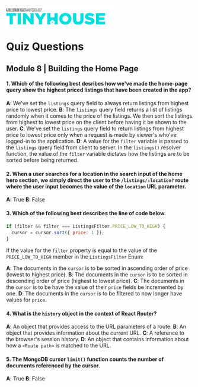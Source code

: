 <img src="../../../images/tinyhouse-logo.png" width="60%"/>

# Quiz Questions

## Module 8 | Building the Home Page

#### 1. Which of the following best desribes how we've made the home-page query show the highest priced listings that have been created in the app?

**A**: We've set the `listings` query field to always return listings from highest price to lowest price.
**B**: The `listings` query field returns a list of listings randomly when it comes to the price of the listings. We then sort the listings from highest to lowest price on the client before having it be shown to the user.
**C**: We've set the `listings` query field to return listings from highest price to lowest price only when a request is made by viewer's who've logged-in to the application.
**D**: A value for the `filter` variable is passed to the `listings` query field from client to server. In the `listings()` resolver function, the value of the `filter` variable dictates how the listings are to be sorted before being returned.

#### 2. When a user searches for a location in the search input of the home hero section, we simply direct the user to the `/listings/:location?` route where the user input becomes the value of the `location` URL parameter.

**A**: True
**B**: False

#### 3. Which of the following best describes the line of code below.

```js
if (filter && filter === ListingsFilter.PRICE_LOW_TO_HIGH) {
  cursor = cursor.sort({ price: 1 });
}
```

If the value for the `filter` property is equal to the value of the `PRICE_LOW_TO_HIGH` member in the `ListingsFilter` Enum:

**A**: The documents in the `cursor` is to be sorted in ascending order of price (lowest to highest price).
**B**: The documents in the `cursor` is to be sorted in descending order of price (highest to lowest price).
**C**: The documents in the `cursor` is to be have the value of their `price` fields be incremented by one.
**D**: The documents in the `cursor` is to be filtered to now longer have values for `price`.

#### 4. What is the `history` object in the context of React Router?

**A**: An object that provides access to the URL parameters of a route.
**B**: An object that provides information about the current URL.
**C**: A reference to the browser's session history.
**D**: An object that contains information about how a `<Route path>` is matched to the URL.

#### 5. The MongoDB cursor `limit()` function counts the number of documents referenced by the cursor.

**A**: True
**B**: False
